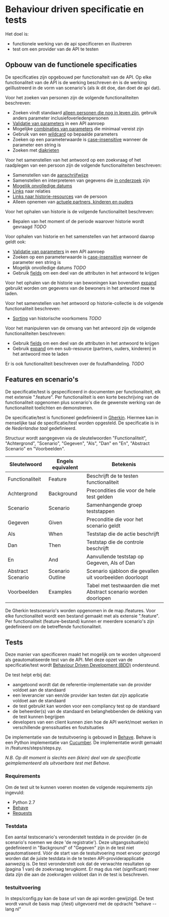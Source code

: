# Behaviour driven specificatie en tests
Het doel is:
- functionele werking van de api specificeren en illustreren
- test om een provider van de API te testen

## Opbouw van de functionele specificaties
De specificaties zijn opgebouwd per functionalteit van de API. Op elke functionaliteit van de API is de werking beschreven én is de werking geïllustreerd in de vorm van scenario's (als ik dit doe, dan doet de api dat).

Voor het zoeken van personen zijn de volgende functionaliteiten beschreven:
- Zoeken vindt standaard [alleen personen die nog in leven zijn](https://github.com/VNG-Realisatie/Bevragingen-ingeschreven-personen/blob/master/features/overleden_personen.feature), gebruik anders parameter inclusiefoverledenpersonen
- [Validatie van parameters](https://github.com/VNG-Realisatie/Bevragingen-ingeschreven-personen/blob/master/features/parametervalidatie.feature) in een API aanroep
- Mogelijke [combinaties van parameters](https://github.com/VNG-Realisatie/Bevragingen-ingeschreven-personen/blob/master/features/parametercombinaties.feature) die minimaal vereist zijn
- Gebruik van een [wildcard](https://github.com/VNG-Realisatie/Bevragingen-ingeschreven-personen/blob/master/features/wildcard.feature) op bepaalde parameters
- Zoeken op een parameterwaarde is [case-insensitive](https://github.com/VNG-Realisatie/Bevragingen-ingeschreven-personen/blob/master/features/case_insensitive.feature) wanneer de parameter een string is
- Zoeken met [diakrieten](https://github.com/VNG-Realisatie/Bevragingen-ingeschreven-personen/blob/master/features/diakrieten_in_parameter.feature)

Voor het samenstellen van het antwoord op een zoekvraag of het raadplegen van een persoon zijn de volgende functionaliteiten beschreven:
- Samenstellen van de [aanschrijfwijze](https://github.com/VNG-Realisatie/Bevragingen-ingeschreven-personen/blob/master/features/aanschrijfwijze.feature)
- Samenstellen en interpreteren van gegevens die [in onderzoek](https://github.com/VNG-Realisatie/Bevragingen-ingeschreven-personen/blob/master/features/in_onderzoek.feature) zijn
- [Mogelijk onvolledige datums](https://github.com/VNG-Realisatie/Bevragingen-ingeschreven-personen/blob/master/features/onvolledige_datum.feature)
- [Links](https://github.com/VNG-Realisatie/Bevragingen-ingeschreven-personen/blob/master/features/links.feature) naar relaties
- [Links naar historie-resources](https://github.com/VNG-Realisatie/Bevragingen-ingeschreven-personen/blob/master/features/historie_links.feature) van de persoon
- Alleen opnemen van [actuele partners, kinderen en ouders](https://github.com/VNG-Realisatie/Bevragingen-ingeschreven-personen/blob/master/features/partners_ouders_kinderen.feature)

Voor het ophalen van historie is de volgende functionaliteit beschreven:
- Bepalen van het moment of de periode waarover historie wordt gevraagd *TODO*

Voor ophalen van historie en het samenstellen van het antwoord daarop geldt ook:
- [Validatie van parameters](https://github.com/VNG-Realisatie/Bevragingen-ingeschreven-personen/blob/master/features/parametervalidatie.feature) in een API aanroep
- Zoeken op een parameterwaarde is [case-insensitive](https://github.com/VNG-Realisatie/Bevragingen-ingeschreven-personen/blob/master/features/case_insensitive.feature) wanneer de parameter een string is
- Mogelijk onvolledige datums *TODO*
- Gebruik [fields](https://github.com/VNG-Realisatie/Bevragingen-ingeschreven-personen/blob/master/features/fields.feature) om een deel van de attributen in het antwoord te krijgen

Voor het ophalen van de historie van bewoningen kan bovendien [expand](https://github.com/VNG-Realisatie/Bevragingen-ingeschreven-personen/blob/master/features/expand.feature) gebruikt worden om gegevens van de bewoners in het antwoord mee te laden.

Voor het samenstellen van het antwoord op historie-collectie is de volgende functionaliteit beschreven:
- [Sorting](https://github.com/VNG-Realisatie/Bevragingen-ingeschreven-personen/blob/master/features/historie_sorteren.feature) van historische voorkomens *TODO*

 Voor het manipuleren van de omvang van het antwoord zijn de volgende functionaliteiten beschreven:
 - Gebruik [fields](https://github.com/VNG-Realisatie/Bevragingen-ingeschreven-personen/blob/master/features/fields.feature) om een deel van de attributen in het antwoord te krijgen
 - Gebruik [expand](https://github.com/VNG-Realisatie/Bevragingen-ingeschreven-personen/blob/master/features/expand.feature) om een sub-resource (partners, ouders, kinderen) in het antwoord mee te laden

 Er is ook functionaliteit beschreven over de foutafhandeling. *TODO*

## Features en scenario's
De specificatie/test is gespecificeerd in documenten per functionaliteit, elk met extensie ".feature". Per functionaliteit is een korte beschrijving van de functionaliteit opgenomen plus scenario's die de gewenste werking van de functionaliteit toelichten en demonstreren.

De specificatie/test is functioneel gedefinieerd in [Gherkin](https://docs.cucumber.io/gherkin/reference/). Hiermee kan in menselijke taal de specificatie/test worden opgesteld.
De specificatie is in de *Nederlandse taal* gedefinieerd.

Structuur wordt aangegeven via de sleutelwoorden "Functionaliteit", "Achtergrond", "Scenario", "Gegeven", "Als", "Dan" en "En", "Abstract Scenario" en "Voorbeelden".

| Sleutelwoord      | Engels equivalent | Betekenis                                   |
| ----------------- | ----------------- | ------------------------------------------- |
| Functionaliteit   | Feature           | Beschrijft de te testen functionaliteit     |
| Achtergrond       | Background        | Precondities die voor de hele test gelden   |
| Scenario          | Scenario          | Samenhangende groep teststappen             |
| Gegeven           | Given             | Preconditie die voor het scenario geldt     |
| Als               | When              | Teststap die de actie beschrijft            |
| Dan               | Then              | Teststap die de controle beschrijft         |
| En                | And               | Aanvullende teststap op Gegeven, Als of Dan |
| Abstract Scenario | Scenario Outline  | Scenario sjabloon die gevallen uit voorbeelden doorloopt |
| Voorbeelden       | Examples          | Tabel met testwaarden die met Abstract scenario worden doorlopen |

De Gherkin testscenario's worden opgenomen in de map /features. Voor elke functionaliteit wordt een bestand gemaakt met als extensie ".feature". Per functionaliteit (feature-bestand) kunnen er meerdere scenario's zijn gedefinieerd om de betreffende functionaliteit.

## Tests
Deze manier van specificeren maakt het mogelijk om te worden uitgevoerd als geautomatiseerde test van de API. Met deze opzet van de specificatie/test wordt [Behaviour Driven Development (BDD)](https://docs.cucumber.io/bdd) ondersteund.

De test helpt erbij dat:
* aangetoond wordt dat de referentie-implementatie van de provider voldoet aan de standaard
* een leverancier van een/de provider kan testen dat zijn applicatie voldoet aan de standaard
* de test gebruikt kan worden voor een compliancy test op de standaard
* de beheerder(s) van de standaard en belanghebbenden de dekking van de test kunnen begrijpen
* developers van een client kunnen zien hoe de API werkt/moet werken in verschillende grenssituaties en foutsituaties

De implementatie van de testuitvoering is gebouwd in [Behave](https://behave.readthedocs.io/en/latest/). Behave is een Python implementatie van [Cucumber](https://cucumber.io). De implementatie wordt gemaakt in /features/steps/steps.py.

*N.B. Op dit moment is slechts een (klein) deel van de specificatie geimplementeerd als uitvoerbare test met Behave.*

### Requirements
Om de test uit te kunnen voeren moeten de volgende requirements zijn ingevuld:
* Python 2.7
* [Behave](https://behave.readthedocs.io/en/latest/install.html)
* [Requests](http://docs.python-requests.org/en/v1.0.0/user/install/)

### Testdata
Een aantal testscenario's veronderstelt testdata in de provider (in de scenario's noemen we deze 'de registratie').
Deze uitgangssituatie(s) gedefinieerd in "Background" of "Gegeven" zijn in de test niet geautomatiseerd. Vóór de start van de testuitvoering moet ervoor gezorgd worden dat de juiste testdata in de te testen API-providerapplicatie aanwezig is.
De test veronderstelt ook dat de verwachte resultaten op (pagina 1 van) de zoekvraag terugkomt. Er mag dus niet (significant) meer data zijn die aan de zoekvragen voldoet dan in de test is beschreven.

### testuitvoering
In steps/config.py kan de base url van de api worden gewijzigd.
De test wordt vanuit de basis map (/test) uitgevoerd met de opdracht "behave --lang nl"
